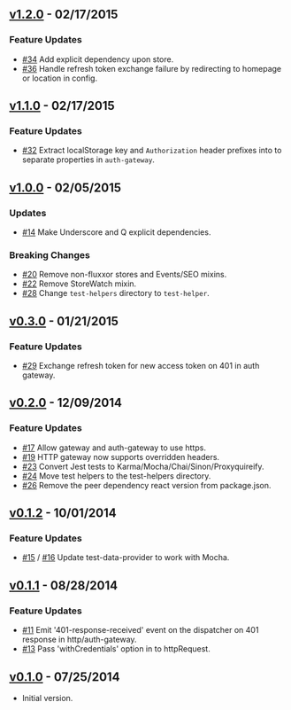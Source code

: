 ## [v1.2.0](https://github.com/synapsestudios/synapse-common/compare/v1.1.0...v1.2.0) - 02/17/2015
### Feature Updates
- [#34](https://github.com/synapsestudios/synapse-common/pull/34) Add explicit dependency upon store.
- [#36](https://github.com/synapsestudios/synapse-common/pull/36) Handle refresh token exchange failure by redirecting to homepage or location in config.


## [v1.1.0](https://github.com/synapsestudios/synapse-common/compare/v1.0.0...v1.1.0) - 02/17/2015
### Feature Updates
- [#32](https://github.com/synapsestudios/synapse-common/pull/32) Extract localStorage key and `Authorization` header prefixes into to separate properties in `auth-gateway`.

## [v1.0.0](https://github.com/synapsestudios/synapse-common/compare/v0.3.0...v1.0.0) - 02/05/2015
### Updates
- [#14](https://github.com/synapsestudios/synapse-common/pull/14) Make Underscore and Q explicit dependencies.

### Breaking Changes
- [#20](https://github.com/synapsestudios/synapse-common/pull/20) Remove non-fluxxor stores and Events/SEO mixins.
- [#22](https://github.com/synapsestudios/synapse-common/pull/22) Remove StoreWatch mixin.
- [#28](https://github.com/synapsestudios/synapse-common/pull/28) Change `test-helpers` directory to `test-helper`.

## [v0.3.0](https://github.com/synapsestudios/synapse-common/compare/v0.2.0...v0.3.0) - 01/21/2015
### Feature Updates
- [#29](https://github.com/synapsestudios/synapse-common/pull/29) Exchange refresh token for new access token on 401 in auth gateway.

## [v0.2.0](https://github.com/synapsestudios/synapse-common/compare/v0.1.2...v0.2.0) - 12/09/2014
### Feature Updates
- [#17](https://github.com/synapsestudios/synapse-common/pull/17) Allow gateway and auth-gateway to use https.
- [#19](https://github.com/synapsestudios/synapse-common/pull/19) HTTP gateway now supports overridden headers.
- [#23](https://github.com/synapsestudios/synapse-common/pull/23) Convert Jest tests to Karma/Mocha/Chai/Sinon/Proxyquireify.
- [#24](https://github.com/synapsestudios/synapse-common/pull/24) Move test helpers to the test-helpers directory.
- [#26](https://github.com/synapsestudios/synapse-common/pull/26) Remove the peer dependency react version from package.json.


## [v0.1.2](https://github.com/synapsestudios/synapse-common/compare/v0.1.1...v0.1.2) - 10/01/2014
### Feature Updates
- [#15](https://github.com/synapsestudios/synapse-common/pull/15) / [#16](https://github.com/synapsestudios/synapse-common/pull/16) Update test-data-provider to work with Mocha.


## [v0.1.1](https://github.com/synapsestudios/synapse-common/compare/v0.1.0...v0.1.1) - 08/28/2014
### Feature Updates
- [#11](https://github.com/synapsestudios/synapse-common/pull/11) Emit '401-response-received' event on the dispatcher on 401 response in http/auth-gateway.
- [#13](https://github.com/synapsestudios/synapse-common/pull/13) Pass 'withCredentials' option in to httpRequest.


## [v0.1.0](https://github.com/synapsestudios/synapse-common/releases/tag/v0.1.0) - 07/25/2014
- Initial version.
